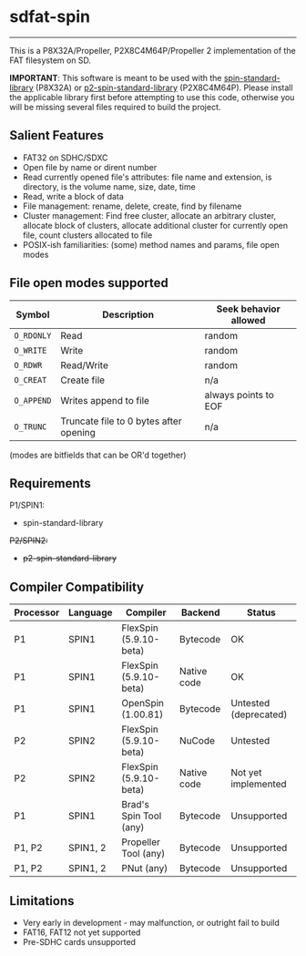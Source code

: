# sdfat-spin
------------

This is a P8X32A/Propeller, P2X8C4M64P/Propeller 2 implementation of the FAT filesystem on SD.

**IMPORTANT**: This software is meant to be used with the [spin-standard-library](https://github.com/avsa242/spin-standard-library) (P8X32A) or [p2-spin-standard-library](https://github.com/avsa242/p2-spin-standard-library) (P2X8C4M64P). Please install the applicable library first before attempting to use this code, otherwise you will be missing several files required to build the project.

## Salient Features

* FAT32 on SDHC/SDXC
* Open file by name or dirent number
* Read currently opened file's attributes: file name and extension, is directory, is the volume name, size, date, time
* Read, write a block of data
* File management: rename, delete, create, find by filename
* Cluster management: Find free cluster, allocate an arbitrary cluster, allocate block of clusters, allocate additional cluster for currently open file, count clusters allocated to file
* POSIX-ish familiarities: (some) method names and params, file open modes

## File open modes supported

| Symbol	| Description 					| Seek behavior allowed	|
|---------------|-----------------------------------------------|-----------------------|
| `O_RDONLY`	| Read 						| random               	|
| `O_WRITE`	| Write 					| random		|
| `O_RDWR`	| Read/Write 					| random		|
| `O_CREAT`	| Create file 					| n/a			|
| `O_APPEND`	| Writes append to file	 			| always points to EOF	|
| `O_TRUNC`	| Truncate file to 0 bytes after opening	| n/a			|

(modes are bitfields that can be OR'd together)

## Requirements

P1/SPIN1:
* spin-standard-library

~~P2/SPIN2:~~
* ~~p2-spin-standard-library~~

## Compiler Compatibility

| Processor | Language | Compiler               | Backend     | Status                |
|-----------|----------|------------------------|-------------|-----------------------|
| P1        | SPIN1    | FlexSpin (5.9.10-beta) | Bytecode    | OK                    |
| P1        | SPIN1    | FlexSpin (5.9.10-beta) | Native code | OK                    |
| P1        | SPIN1    | OpenSpin (1.00.81)     | Bytecode    | Untested (deprecated) |
| P2        | SPIN2    | FlexSpin (5.9.10-beta) | NuCode      | Untested              |
| P2        | SPIN2    | FlexSpin (5.9.10-beta) | Native code | Not yet implemented   |
| P1        | SPIN1    | Brad's Spin Tool (any) | Bytecode    | Unsupported           |
| P1, P2    | SPIN1, 2 | Propeller Tool (any)   | Bytecode    | Unsupported           |
| P1, P2    | SPIN1, 2 | PNut (any)             | Bytecode    | Unsupported           |

## Limitations

* Very early in development - may malfunction, or outright fail to build
* FAT16, FAT12 not yet supported
* Pre-SDHC cards unsupported

